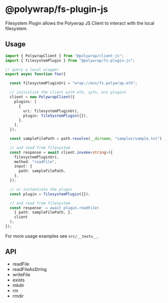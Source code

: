 # @polywrap/fs-plugin-js

Filesystem Plugin allows the Polywrap JS Client to interact with the local filesystem.

## Usage

``` typescript
import { PolywrapClient } from "@polywrap/client-js";
import { filesystemPlugin } from "@polywrap/fs-plugin-js";

// query a local wrapper
export async function foo({

  const filesystemPluginUri = "wrap://ens/fs.polywrap.eth";

  // initialize the client with eth, ipfs, ens plugins
  client = new PolywrapClient({
    plugins: [
      {
        uri: filesystemPluginUri,
        plugin: fileSystemPlugin({}),
      },
    ],
  });

  const sampleFilePath = path.resolve(__dirname, "samples/sample.txt");

  // and read from filesystem
  const response = await client.invoke<string>({
    filesystemPluginUri,
    method: "readFile",
    input: {
      path: sampleFilePath,
    },
  });

  // or instantiate the plugin
  const plugin = filesystemPlugin({});

  // and read from filesystem
  const response' = await plugin.readFile(
    { path: sampleFilePath, },
    client
  );
});
```

For more usage examples see `src/__tests__`.

## API

 - readFile
 - readFileAsString
 - writeFile
 - exists
 - mkdir
 - rm
 - rmdir
